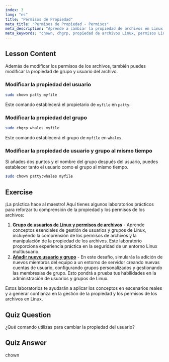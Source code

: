 ```yaml
---
index: 3
lang: "es"
title: "Permisos de Propiedad"
meta_title: "Permisos de Propiedad - Permisos"
meta_description: "Aprende a cambiar la propiedad de archivos en Linux usando los comandos chown y chgrp. Comprende los permisos de usuario y grupo con este tutorial de Linux para principiantes."
meta_keywords: "chown, chgrp, propiedad de archivos Linux, permisos Linux, comandos Linux, Linux para principiantes, tutorial Linux, guía Linux"
---
```


## Lesson Content

Además de modificar los permisos de los archivos, también puedes modificar la propiedad de grupo y usuario del archivo.

### Modificar la propiedad del usuario

```bash
sudo chown patty myfile
```

Este comando establecerá el propietario de `myfile` en `patty`.

### Modificar la propiedad del grupo

```bash
sudo chgrp whales myfile
```

Este comando establecerá el grupo de `myfile` en `whales`.

### Modificar la propiedad de usuario y grupo al mismo tiempo

Si añades dos puntos y el nombre del grupo después del usuario, puedes establecer tanto el usuario como el grupo al mismo tiempo.

```bash
sudo chown patty:whales myfile
```

## Exercise

¡La práctica hace al maestro! Aquí tienes algunos laboratorios prácticos para reforzar tu comprensión de la propiedad y los permisos de los archivos:

1. **[Grupo de usuarios de Linux y permisos de archivos](https://labex.io/es/labs/linux-linux-user-group-and-file-permissions-18002)** - Aprende conceptos esenciales de gestión de usuarios y grupos de Linux, incluyendo la comprensión de los permisos de archivos y la manipulación de la propiedad de los archivos. Este laboratorio proporciona experiencia práctica en la seguridad de un entorno Linux multiusuario.
2. **[Añadir nuevo usuario y grupo](https://labex.io/es/labs/linux-add-new-user-and-group-17987)** - En este desafío, simularás la adición de nuevos miembros del equipo a un entorno de servidor creando nuevas cuentas de usuario, configurando grupos personalizados y gestionando las membresías de grupo. Esto pondrá a prueba tus habilidades en la administración de usuarios y grupos de Linux.

Estos laboratorios te ayudarán a aplicar los conceptos en escenarios reales y a generar confianza en la gestión de la propiedad y los permisos de los archivos en Linux.

## Quiz Question

¿Qué comando utilizas para cambiar la propiedad del usuario?

## Quiz Answer

chown
